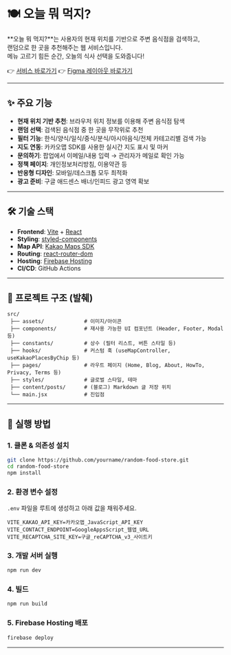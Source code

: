 # 🍽️ 오늘 뭐 먹지?

**오늘 뭐 먹지?**는 사용자의 현재 위치를 기반으로 주변 음식점을 검색하고,  
랜덤으로 한 곳을 추천해주는 웹 서비스입니다.  
메뉴 고르기 힘든 순간, 오늘의 식사 선택을 도와줍니다!  

👉 [서비스 바로가기](https://random-food-store.web.app/)
👉 [Figma 레이아웃 바로가기](https://www.figma.com/proto/Bg81NPxBdIBI1s3hoFtieG/%EC%98%A4%EB%8A%98-%EB%AD%90-%EB%A8%B9%EC%A7%80?page-id=0%3A1&node-id=1-2&p=f&viewport=89%2C-74%2C0.2&t=RmlIRQUFVQiuMKMf-1&scaling=min-zoom&content-scaling=fixed)

---

## ✨ 주요 기능

- **현재 위치 기반 추천**: 브라우저 위치 정보를 이용해 주변 음식점 탐색
- **랜덤 선택**: 검색된 음식점 중 한 곳을 무작위로 추천
- **필터 기능**: 한식/양식/일식/중식/분식/아시아음식/전체 카테고리별 검색 가능
- **지도 연동**: 카카오맵 SDK를 사용한 실시간 지도 표시 및 마커
- **문의하기**: 팝업에서 이메일/내용 입력 → 관리자가 메일로 확인 가능
- **정책 페이지**: 개인정보처리방침, 이용약관 등
- **반응형 디자인**: 모바일/데스크톱 모두 최적화
- **광고 준비**: 구글 애드센스 배너/인피드 광고 영역 확보

---

## 🛠️ 기술 스택

- **Frontend**: [Vite](https://vitejs.dev/) + [React](https://reactjs.org/)
- **Styling**: [styled-components](https://styled-components.com/)
- **Map API**: [Kakao Maps SDK](https://apis.map.kakao.com/)
- **Routing**: [react-router-dom](https://reactrouter.com/)
- **Hosting**: [Firebase Hosting](https://firebase.google.com/)
- **CI/CD**: GitHub Actions

---

## 📂 프로젝트 구조 (발췌)

```
src/
 ├── assets/             # 이미지/아이콘
 ├── components/         # 재사용 가능한 UI 컴포넌트 (Header, Footer, Modal 등)
 ├── constants/          # 상수 (필터 리스트, 버튼 스타일 등)
 ├── hooks/              # 커스텀 훅 (useMapController, useKakaoPlacesByChip 등)
 ├── pages/              # 라우트 페이지 (Home, Blog, About, HowTo, Privacy, Terms 등)
 ├── styles/             # 글로벌 스타일, 테마
 ├── content/posts/      # (블로그) Markdown 글 저장 위치
 └── main.jsx            # 진입점
```

---

## 🚀 실행 방법

### 1. 클론 & 의존성 설치
```bash
git clone https://github.com/yourname/random-food-store.git
cd random-food-store
npm install
```

### 2. 환경 변수 설정
`.env` 파일을 루트에 생성하고 아래 값을 채워주세요.

```
VITE_KAKAO_API_KEY=카카오맵_JavaScript_API_KEY
VITE_CONTACT_ENDPOINT=GoogleAppsScript_웹앱_URL
VITE_RECAPTCHA_SITE_KEY=구글_reCAPTCHA_v3_사이트키
```

### 3. 개발 서버 실행
```bash
npm run dev
```

### 4. 빌드
```bash
npm run build
```

### 5. Firebase Hosting 배포
```bash
firebase deploy
```

---

